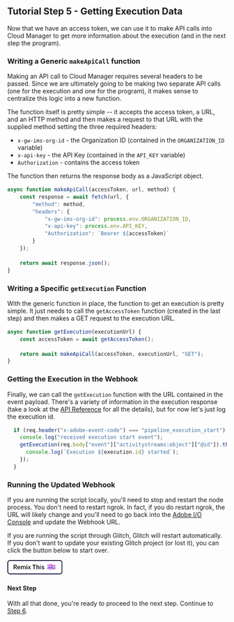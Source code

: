 ## Tutorial Step 5 - Getting Execution Data

Now that we have an access token, we can use it to make API calls into Cloud Manager to get more information about the execution (and in the next step the program).

### Writing a Generic `makeApiCall` function

Making an API call to Cloud Manager requires several headers to be passed. Since we are ultimately going to be making two separate API calls (one for the execution and one for the program), it makes sense to centralize this logic into a new function.

The function itself is pretty simple -- it accepts the access token, a URL, and an HTTP method and then makes a request to that URL with the supplied method setting the three required headers:

* `x-gw-ims-org-id` - the Organization ID (contained in the `ORGANIZATION_ID` variable)
* `x-api-key` - the API Key (contained in the `API_KEY` variable)
* `Authorization` - contains the access token

The function then returns the response body as a JavaScript object.

```javascript
async function makeApiCall(accessToken, url, method) {
    const response = await fetch(url, {
        "method": method,
        "headers": {
            "x-gw-ims-org-id": process.env.ORGANIZATION_ID,
            "x-api-key": process.env.API_KEY,
            "Authorization": `Bearer ${accessToken}`
        }
    });

    return await response.json();
}
```

### Writing a Specific `getExecution` Function

With the generic function in place, the function to get an execution is pretty simple. It just needs to call the `getAccessToken` function (created in the last step) and then makes a GET request to the execution URL.

```javascript
async function getExecution(executionUrl) {
    const accessToken = await getAccessToken();

    return await makeApiCall(accessToken, executionUrl, "GET");
}
```

### Getting the Execution in the Webhook

Finally, we can call the `getExecution` function with the URL contained in the event payload. There's a variety of information in the execution response (take a look at the [API Reference](swagger-specs/api.yaml) for all the details), but for now let's just log the execution id.

```javascript
  if (req.header("x-adobe-event-code") === "pipeline_execution_start") {
    console.log("received execution start event");
    getExecution(req.body["event"]["activitystreams:object"]["@id"]).then(execution => {
      console.log(`Execution ${execution.id} started`);
    });
  }
```

### Running the Updated Webhook

If you are running the script locally, you'll need to stop and restart the node process. You don't need to restart ngrok. In fact, if you do restart ngrok, the URL will likely change and you'll need to go back into the <a href="https://console.adobe.io/integrations" target="_new">Adobe I/O Console</a> and update the Webhook URL.

If you are running the script through Glitch, Glitch will restart automatically. If you don't want to update your existing Glitch project (or lost it), you can click the button below to start over.

<!-- Remix Button -->
<a href="https://glitch.com/edit/#!/remix/adobe-cloudmanager-api-tutorial-step5" target="_new">
  <img src="../img/glitch.png" alt="Remix in Glitch" id="glitch-button">
</a>

#### Next Step

With all that done, you're ready to proceed to the next step. Continue to [Step 6](6-getting-the-program.md).

<style type="text/css">
#kirbyMainContent .hljs .hljs-function,
#kirbyMainContent .hljs .hljs-params {
    color: #333;
}
</style>
